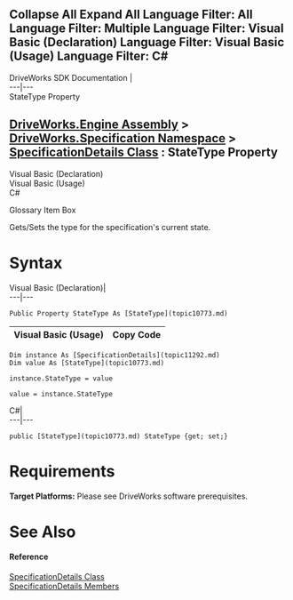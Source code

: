        

 Collapse All Expand All  Language Filter: All  Language Filter: Multiple  Language Filter: Visual Basic (Declaration) Language Filter: Visual Basic (Usage) Language Filter: C#  
---  
DriveWorks SDK Documentation  |   
---|---  
StateType Property   
  
[DriveWorks.Engine Assembly](topic2156.md) > [DriveWorks.Specification Namespace](topic10764.md) > [SpecificationDetails Class](topic11292.md) : StateType Property  
---  
  
Visual Basic (Declaration)    
Visual Basic (Usage)    
C# 

Glossary Item Box

Gets/Sets the type for the specification's current state. 

# Syntax

Visual Basic (Declaration)|   
---|---  
      
    
    Public Property StateType As [StateType](topic10773.md)  
  
Visual Basic (Usage)| Copy Code  
---|---  
      
    
    Dim instance As [SpecificationDetails](topic11292.md)
    Dim value As [StateType](topic10773.md)
     
    instance.StateType = value
     
    value = instance.StateType  
  
C#|   
---|---  
      
    
    public [StateType](topic10773.md) StateType {get; set;}  
  
# Requirements

**Target Platforms:** Please see DriveWorks software prerequisites.

# See Also

#### Reference

[SpecificationDetails Class](topic11292.md)   
[SpecificationDetails Members](topic11293.md)


